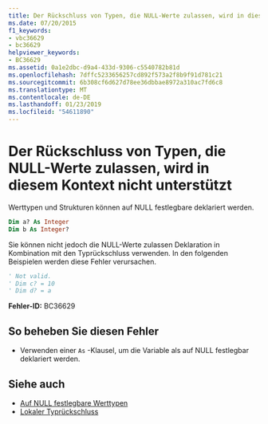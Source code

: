 ```yaml
---
title: Der Rückschluss von Typen, die NULL-Werte zulassen, wird in diesem Kontext nicht unterstützt
ms.date: 07/20/2015
f1_keywords:
- vbc36629
- bc36629
helpviewer_keywords:
- BC36629
ms.assetid: 0a1e2dbc-d9a4-433d-9306-c5540782b81d
ms.openlocfilehash: 7dffc5233656257cd892f573a2f8b9f91d781c21
ms.sourcegitcommit: 6b308cf6d627d78ee36dbbae8972a310ac7fd6c8
ms.translationtype: MT
ms.contentlocale: de-DE
ms.lasthandoff: 01/23/2019
ms.locfileid: "54611890"
---
```

# <a name="nullable-type-inference-is-not-supported-in-this-context"></a>Der Rückschluss von Typen, die NULL-Werte zulassen, wird in diesem Kontext nicht unterstützt
Werttypen und Strukturen können auf NULL festlegbare deklariert werden.  
  
```vb  
Dim a? As Integer  
Dim b As Integer?  
```  
  
 Sie können nicht jedoch die NULL-Werte zulassen Deklaration in Kombination mit den Typrückschluss verwenden. In den folgenden Beispielen werden diese Fehler verursachen.  
  
```vb  
' Not valid.  
' Dim c? = 10  
' Dim d? = a  
```  
  
 **Fehler-ID:** BC36629  
  
## <a name="to-correct-this-error"></a>So beheben Sie diesen Fehler  
  
-   Verwenden einer `As` -Klausel, um die Variable als auf NULL festlegbar deklariert werden.  
  
## <a name="see-also"></a>Siehe auch
- [Auf NULL festlegbare Werttypen](../../../visual-basic/programming-guide/language-features/data-types/nullable-value-types.md)
- [Lokaler Typrückschluss](../../../visual-basic/programming-guide/language-features/variables/local-type-inference.md)
